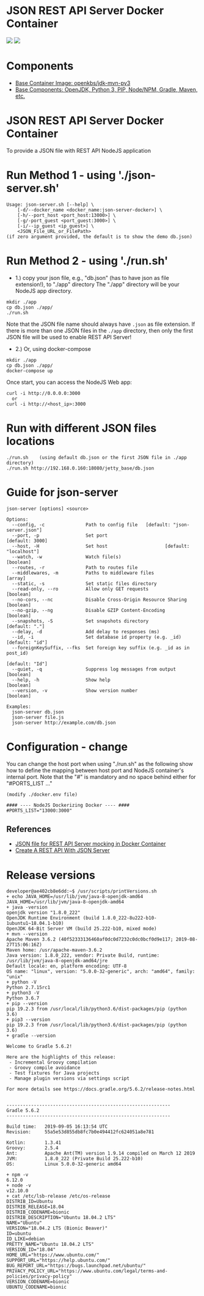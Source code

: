 # JSON REST API Server Docker Container
[![](https://images.microbadger.com/badges/image/openkbs/json-server-docker.svg)](https://microbadger.com/images/openkbs/json-server-docker "Get your own image badge on microbadger.com") [![](https://images.microbadger.com/badges/version/openkbs/json-server-docker.svg)](https://microbadger.com/images/openkbs/json-server-docker "Get your own version badge on microbadger.com")

# Components
* [Base Container Image: openkbs/jdk-mvn-py3](https://github.com/DrSnowbird/jdk-mvn-py3)
* [Base Components: OpenJDK, Python 3, PIP, Node/NPM, Gradle, Maven, etc.](https://github.com/DrSnowbird/jdk-mvn-py3#components)

# JSON REST API Server Docker Container
To provide a JSON file with REST API NodeJS application

# Run Method 1 - using './json-server.sh'
```
Usage: json-server.sh [--help] \
    [-d/--docker_name <docker_name:json-server-docker>] \
    [-h/--port_host <port_host:13000>] \
    [-g/-port_guest <port_guest:3000>] \
    [-i/--ip_guest <ip_guest>] \
    <JSON_File_URL_or_FilePath>
(if zero argument provided, the default is to show the demo db.json)
```
# Run Method 2 - using './run.sh'
* 1.) copy your json file, e.g., "db.json" (has to have json as file extension!), to "./app" directory 
The "./app" directory will be your NodeJS app directory.

```
mkdir ./app
cp db.json ./app/
./run.sh
```
Note that the JSON file name should always have `.json` as file extension. If there is more than one JSON files in the `./app` directory, then only the first JSON file will be used to enable REST API Server!
* 2.) Or, using docker-compose

```
mkdir ./app
cp db.json ./app/
docker-compose up
```

Once start, you can access the NodeJS Web app:

```
curl -i http://0.0.0.0:3000
  or
curl -i http://<host_ip>:3000
```

# Run with different JSON files locations
```
./run.sh    (using default db.json or the first JSON file in ./app directory)
./run.sh http://192.168.0.160:18080/jetty_base/db.json
```

# Guide for json-server 
```
json-server [options] <source>

Options:
  --config, -c               Path to config file   [default: "json-server.json"]
  --port, -p                 Set port                            [default: 3000]
  --host, -H                 Set host                     [default: "localhost"]
  --watch, -w                Watch file(s)                             [boolean]
  --routes, -r               Path to routes file
  --middlewares, -m          Paths to middleware files                   [array]
  --static, -s               Set static files directory
  --read-only, --ro          Allow only GET requests                   [boolean]
  --no-cors, --nc            Disable Cross-Origin Resource Sharing     [boolean]
  --no-gzip, --ng            Disable GZIP Content-Encoding             [boolean]
  --snapshots, -S            Set snapshots directory              [default: "."]
  --delay, -d                Add delay to responses (ms)
  --id, -i                   Set database id property (e.g. _id) [default: "id"]
  --foreignKeySuffix, --fks  Set foreign key suffix (e.g. _id as in post_id)
                                                                 [default: "Id"]
  --quiet, -q                Suppress log messages from output         [boolean]
  --help, -h                 Show help                                 [boolean]
  --version, -v              Show version number                       [boolean]

Examples:
  json-server db.json
  json-server file.js
  json-server http://example.com/db.json
```
# Configuration - change
You can change the host port when using "./run.sh" as the following show how to define the mapping between host port and NodeJS container's internal port. Note that the "#" is mandatory and no space behind either for "#PORTS_LIST ..." 
```
(modify ./docker.env file)

#### ---- NodeJS Dockerizing Docker ---- ####
#PORTS_LIST="13000:3000"
```

## References
* [JSON file for REST API Server mocking in Docker Container](https://github.com/DrSnowbird/json-server)
* [Create A REST API With JSON Server](https://medium.com/codingthesmartway-com-blog/create-a-rest-api-with-json-server-36da8680136d)

# Release versions
```
developer@ae402cb8e6dd:~$ /usr/scripts/printVersions.sh 
+ echo JAVA_HOME=/usr/lib/jvm/java-8-openjdk-amd64
JAVA_HOME=/usr/lib/jvm/java-8-openjdk-amd64
+ java -version
openjdk version "1.8.0_222"
OpenJDK Runtime Environment (build 1.8.0_222-8u222-b10-1ubuntu1~18.04.1-b10)
OpenJDK 64-Bit Server VM (build 25.222-b10, mixed mode)
+ mvn --version
Apache Maven 3.6.2 (40f52333136460af0dc0d7232c0dc0bcf0d9e117; 2019-08-27T15:06:16Z)
Maven home: /usr/apache-maven-3.6.2
Java version: 1.8.0_222, vendor: Private Build, runtime: /usr/lib/jvm/java-8-openjdk-amd64/jre
Default locale: en, platform encoding: UTF-8
OS name: "linux", version: "5.0.0-32-generic", arch: "amd64", family: "unix"
+ python -V
Python 2.7.15rc1
+ python3 -V
Python 3.6.7
+ pip --version
pip 19.2.3 from /usr/local/lib/python3.6/dist-packages/pip (python 3.6)
+ pip3 --version
pip 19.2.3 from /usr/local/lib/python3.6/dist-packages/pip (python 3.6)
+ gradle --version

Welcome to Gradle 5.6.2!

Here are the highlights of this release:
 - Incremental Groovy compilation
 - Groovy compile avoidance
 - Test fixtures for Java projects
 - Manage plugin versions via settings script

For more details see https://docs.gradle.org/5.6.2/release-notes.html


------------------------------------------------------------
Gradle 5.6.2
------------------------------------------------------------

Build time:   2019-09-05 16:13:54 UTC
Revision:     55a5e53d855db8fc7b0e494412fc624051a8e781

Kotlin:       1.3.41
Groovy:       2.5.4
Ant:          Apache Ant(TM) version 1.9.14 compiled on March 12 2019
JVM:          1.8.0_222 (Private Build 25.222-b10)
OS:           Linux 5.0.0-32-generic amd64

+ npm -v
6.12.0
+ node -v
v12.10.0
+ cat /etc/lsb-release /etc/os-release
DISTRIB_ID=Ubuntu
DISTRIB_RELEASE=18.04
DISTRIB_CODENAME=bionic
DISTRIB_DESCRIPTION="Ubuntu 18.04.2 LTS"
NAME="Ubuntu"
VERSION="18.04.2 LTS (Bionic Beaver)"
ID=ubuntu
ID_LIKE=debian
PRETTY_NAME="Ubuntu 18.04.2 LTS"
VERSION_ID="18.04"
HOME_URL="https://www.ubuntu.com/"
SUPPORT_URL="https://help.ubuntu.com/"
BUG_REPORT_URL="https://bugs.launchpad.net/ubuntu/"
PRIVACY_POLICY_URL="https://www.ubuntu.com/legal/terms-and-policies/privacy-policy"
VERSION_CODENAME=bionic
UBUNTU_CODENAME=bionic
```
